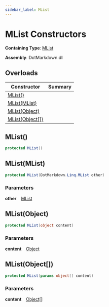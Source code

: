 ```yaml
---
sidebar_label: MList
---
```


# MList Constructors

**Containing Type**: [MList](../index.md)

**Assembly**: DotMarkdown\.dll

## Overloads

| Constructor | Summary |
| ----------- | ------- |
| [MList()](#DotMarkdown_Linq_MList__ctor) | |
| [MList(MList)](#DotMarkdown_Linq_MList__ctor_DotMarkdown_Linq_MList_) | |
| [MList(Object)](#DotMarkdown_Linq_MList__ctor_System_Object_) | |
| [MList(Object\[\])](#DotMarkdown_Linq_MList__ctor_System_Object___) | |

## MList\(\) <a id="DotMarkdown_Linq_MList__ctor"></a>

```csharp
protected MList()
```

## MList\(MList\) <a id="DotMarkdown_Linq_MList__ctor_DotMarkdown_Linq_MList_"></a>

```csharp
protected MList(DotMarkdown.Linq.MList other)
```

### Parameters

**other** &ensp; [MList](../index.md)

## MList\(Object\) <a id="DotMarkdown_Linq_MList__ctor_System_Object_"></a>

```csharp
protected MList(object content)
```

### Parameters

**content** &ensp; [Object](https://docs.microsoft.com/en-us/dotnet/api/system.object)

## MList\(Object\[\]\) <a id="DotMarkdown_Linq_MList__ctor_System_Object___"></a>

```csharp
protected MList(params object[] content)
```

### Parameters

**content** &ensp; [Object](https://docs.microsoft.com/en-us/dotnet/api/system.object)\[\]